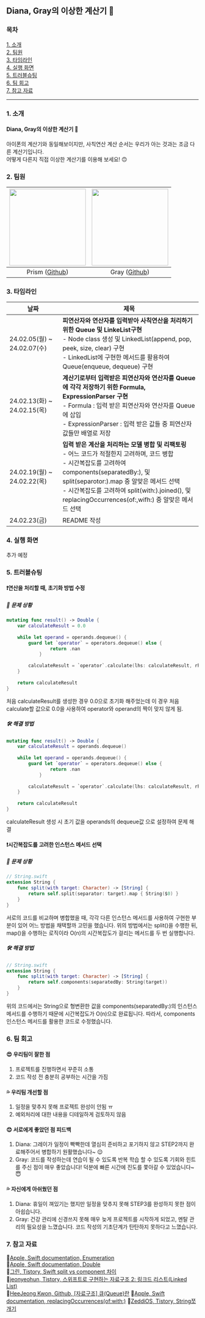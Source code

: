 ## Diana, Gray의 이상한 계산기 🧮

### 목차
[1. 소개](#1-소개)  
[2. 팀원](#2-팀원)  
[3. 타임라인](#3-타임라인)  
[4. 실행 화면](#4-실행-화면)  
[5. 트러블슈팅](#5-트러블슈팅)  
[6. 팀 회고](#6-팀-회고)  
[7. 참고 자료](#7-참고-자료)  

---
### 1. 소개
#### **Diana, Gray의 이상한 계산기 🧮**
 아이폰의 계산기와 동일해보이지만, 사칙연산 계산 순서는 우리가 아는 것과는 조금 다른 계산기입니다.</br>
 어떻게 다른지 직접 이상한 계산기를 이용해 보세요! 🙃

### 2. 팀원
| <img src="https://avatars.githubusercontent.com/u/57698939?v=4" width="200"> | <img src="https://avatars.githubusercontent.com/u/139211436?v=4" width="200"> |
| :---: | :---: |
| Prism ([Github](https://github.com/Diana-yjh/)) | Gray ([Github](https://github.com/yawoong2)) |

### 3. 타임라인
| 날짜 | 제목 |
| --- | --- |
| 24.02.05(월) ~ 24.02.07(수) | __피연산자와 연산자를 입력받아 사칙연산을 처리하기 위한 Queue 및 LinkeList구현__ </br> - Node class 생성 및 LinkedList(append, pop, peek, size, clear) 구현</br> - LinkedList에 구현한 메서드를 활용하여 Queue(enqueue, dequeue) 구현 |
| 24.02.13(화) ~ 24.02.15(목) | __계산기로부터 입력받은 피연산자와 연산자를 Queue에 각각 저장하기 위한 Formula, ExpressionParser 구현__</br> - Formula : 입력 받은 피연산자와 연산자를 Queue에 삽입</br> - ExpressionParser : 입력 받은 값들 중 피연산자 값들만 배열로 저장
| 24.02.19(월) ~ 24.02.22(목) | __입력 받은 계산을 처리하는 모델 병합 및 리팩토링__</br> - 어느 코드가 적절한지 고려하며, 코드 병합</br> - 시간복잡도를 고려하여 components(separatedBy:), 및 split(separotor:).map 중 알맞은 메서드 선택</br> - 시간복잡도를 고려하여 split(with:).joined(), 및 replacingOccurrences(of:,wifh:) 중 알맞은 메서드 선택|
| 24.02.23(금) | README 작성 |

### 4. 실행 화면
추가 예정

### 5. 트러블슈팅

#### ❗️연산을 처리할 때, 초기화 방법 수정
##### 📌 문제 상황
```swift
mutating func result() -> Double {
    var calculateResult = 0.0
        
    while let operand = operands.dequeue() {
        guard let `operator` = operators.dequeue() else {
                return .nan
            }
            
        calculateResult = `operator`.calculate(lhs: calculateResult, rhs: operand)
    }
        
    return calculateResult
}
```
처음 calculateResult를 생성한 경우 0.0으로 초기화 해주었는데 이 경우 처음 calculate할 값으로 0.0을 사용하여 operator와 operand의 짝이 맞지 않게 됨.

##### 🛠️ 해결 방법
```swift
mutating func result() -> Double {
    var calculateResult = operands.dequeue()
        
    while let operand = operands.dequeue() {
        guard let `operator` = operators.dequeue() else {
                return .nan
            }
            
        calculateResult = `operator`.calculate(lhs: calculateResult, rhs: operand)
    }
        
    return calculateResult
}
```
calculateResult 생성 시 초기 값을 operands의 dequeue값 으로 설정하여 문제 해결

#### ❗️시간복잡도를 고려한 인스턴스 메서드 선택
##### 📌 문제 상황
```swift
// String.swift
extension String {
    func split(with target: Character) -> [String] {
        return self.split(separator: target).map { String($0) }
    }
}
```
서로의 코드를 비교하며 병합했을 때, 각각 다른 인스턴스 메서드를 사용하여 구현한 부분이 있어 어느 방법을 채택할까 고민을 했습니다.
 위의 방법에서는 split()을 수행한 뒤, map()을 수행하는 로직이라 O(n)의 시간복잡도가 걸리는 메서드를 두 번 실행합니다.

##### 🛠️ 해결 방법
```swift
// String.swift
extension String {
    func split(with target: Character) -> [String] {
        return self.components(separatedBy: String(target))
    }
}
```
 위의 코드에서는 String으로 형변환한 값을 components(separatedBy:)의 인스턴스 메서드를 수행하기 때문에 시간복잡도가 O(n)으로 완료됩니다. 따라서, components 인스턴스 메서드를 활용한 코드로 수정했습니다.

### 6. 팀 회고
#### 😍 우리팀이 잘한 점
1. 프로젝트를 진행하면서 꾸준히 소통
2. 코드 작성 전 충분히 공부하는 시간을 가짐

#### 💦 우리팀 개선할 점
1. 일정을 맞추지 못해 프로젝트 완성이 안됨 ㅠ
2. 예외처리에 대한 내용을 디테일하게 검토하지 않음

#### 😊 서로에게 좋았던 점 피드백
1. Diana: 그레이가 일정이 빡빡한데 열심히 준비하고 포기하지 않고 STEP2까지 완료해주어서 병합하기 원활했습니다~ 😌
2. Gray: 코드를 작성하는데 연습이 될 수 있도록 반복 학습 할 수 있도록 기회와 힌트를 주신 점이 매우 좋았습니다! 덕분에 빠른 시간에 진도를 쫓아갈 수 있었습니다~ 😇

#### 💦 자신에게 아쉬웠던 점
1. Diana: 휴일이 껴있기는 했지만 일정을 맞추지 못해 STEP3를 완성하지 못한 점이 아쉽습니다.
2. Gray: 건강 관리에 신경쓰지 못해 매우 늦게 프로젝트를 시작하게 되었고, 멘탈 관리의 필요성을 느꼈습니다. 코드 작성의 기초단계가 탄탄하지 못하다고 느꼈습니다.

### 7. 참고 자료
📍[Apple, Swift documentation, Enumeration](<https://docs.swift.org/swift-book/documentation/the-swift-programming-language/enumerations/>)  
📍[Apple, Swift documentation, Double](<https://developer.apple.com/documentation/swift/double>)  
📍[그린, Tistory, Swift split vs component 차이](<https://green1229.tistory.com/318>)  
📍[jeonyeohun, Tistory, 스위프트로 구현하는 자료구조 2: 링크드 리스트(Linked List)](<https://jeonyeohun.tistory.com/320>)  
📍[HeeJeong Kwon, Github, [자료구조] 큐(Queue)란](<https://gmlwjd9405.github.io/2018/08/02/data-structure-queue.html>)
📍[Apple, Swift documentation, replacingOccurrences(of:with:)](<https://developer.apple.com/documentation/foundation/nsstring/1412937-replacingoccurrences>)
📍[ZeddiOS, Tistory, String쪼개기](<https://zeddios.tistory.com/74>)


